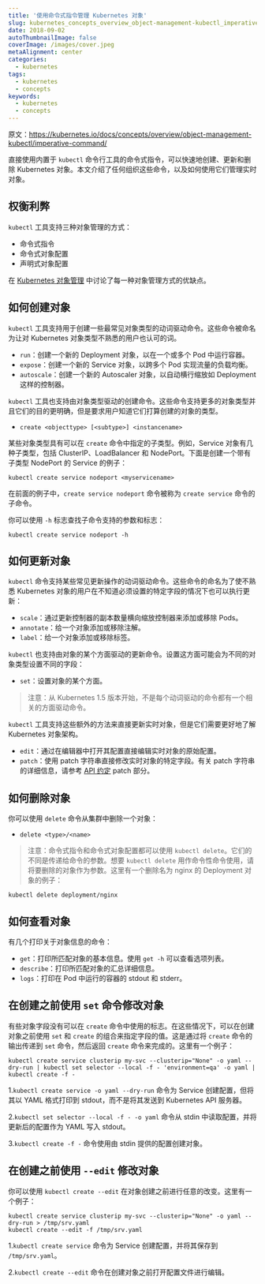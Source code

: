```yaml
---
title: '使用命令式指令管理 Kubernetes 对象'
slug: kubernetes_concepts_overview_object-management-kubectl_imperative-command
date: 2018-09-02
autoThumbnailImage: false
coverImage: /images/cover.jpeg
metaAlignment: center
categories:
  - kubernetes
tags:
  - kubernetes
  - concepts
keywords:
  - kubernetes
  - concepts
---
```


原文：https://kubernetes.io/docs/concepts/overview/object-management-kubectl/imperative-command/

直接使用内置于 `kubectl` 命令行工具的命令式指令，可以快速地创建、更新和删除 Kubernetes 对象。本文介绍了任何组织这些命令，以及如何使用它们管理实时对象。

<!--more-->

## 权衡利弊

`kubectl` 工具支持三种对象管理的方式：

- 命令式指令
- 命令式对象配置
- 声明式对象配置

在 [Kubernetes 对象管理](https://kubernetes.io/docs/concepts/overview/object-management-kubectl/overview/) 中讨论了每一种对象管理方式的优缺点。

## 如何创建对象

`kubectl` 工具支持用于创建一些最常见对象类型的动词驱动命令。这些命令被命名为让对 Kubernetes 对象类型不熟悉的用户也认可的词。

- `run`：创建一个新的 Deployment 对象，以在一个或多个 Pod 中运行容器。
- `expose`：创建一个新的 Service 对象，以跨多个 Pod 实现流量的负载均衡。
- `autoscale`：创建一个新的 Autoscaler 对象，以自动横行缩放如 Deployment 这样的控制器。

`kubectl` 工具也支持由对象类型驱动的创建命令。这些命令支持更多的对象类型并且它们的目的更明确，但是要求用户知道它们打算创建的对象的类型。

- `create <objecttype> [<subtype>] <instancename>`

某些对象类型具有可以在 `create` 命令中指定的子类型。例如，Service 对象有几种子类型，包括 ClusterIP、LoadBalancer 和 NodePort。下面是创建一个带有子类型 NodePort 的 Service 的例子：

```shell
kubectl create service nodeport <myservicename>
```

在前面的例子中，`create service nodeport` 命令被称为 `create service` 命令的子命令。

你可以使用 `-h` 标志查找子命令支持的参数和标志：

```shell
kubectl create service nodeport -h
```

## 如何更新对象

`kubectl` 命令支持某些常见更新操作的动词驱动命令。这些命令的命名为了使不熟悉 Kubernetes 对象的用户在不知道必须设置的特定字段的情况下也可以执行更新：

- `scale`：通过更新控制器的副本数量横向缩放控制器来添加或移除 Pods。
- `annotate`：给一个对象添加或移除注解。
- `label`：给一个对象添加或移除标签。

`kubectl` 也支持由对象的某个方面驱动的更新命令。设置这方面可能会为不同的对象类型设置不同的字段：

- `set`：设置对象的某个方面。

> 注意：从 Kubernetes 1.5 版本开始，不是每个动词驱动的命令都有一个相关的方面驱动命令。

`kubectl` 工具支持这些额外的方法来直接更新实时对象，但是它们需要更好地了解 Kubernetes 对象架构。

- `edit`：通过在编辑器中打开其配置直接编辑实时对象的原始配置。
- `patch`：使用 patch 字符串直接修改实时对象的特定字段。有关 patch 字符串的详细信息，请参考 [API 约定](https://git.k8s.io/community/contributors/devel/api-conventions.md#patch-operations) patch 部分。

## 如何删除对象

你可以使用 `delete` 命令从集群中删除一个对象：

- `delete <type>/<name>`

> 注意：命令式指令和命令式对象配置都可以使用 `kubectl delete`。它们的不同是传递给命令的参数。想要 `kubectl delete` 用作命令性命令使用，请将要删除的对象作为参数。这里有一个删除名为 nginx 的 Deployment 对象的例子：

```shell
kubectl delete deployment/nginx
```

## 如何查看对象

有几个打印关于对象信息的命令：

- `get`：打印所匹配对象的基本信息。使用 `get -h` 可以查看选项列表。
- `describe`：打印所匹配对象的汇总详细信息。
- `logs`：打印在 Pod 中运行的容器的 stdout 和 stderr。

## 在创建之前使用 `set` 命令修改对象

有些对象字段没有可以在 `create` 命令中使用的标志。在这些情况下，可以在创建对象之前使用 `set` 和 `create` 的组合来指定字段的值。这是通过将 `create` 命令的输出传递到 `set` 命令，然后返回 `create` 命令来完成的。这里有一个例子：

```shell
kubectl create service clusterip my-svc --clusterip="None" -o yaml --dry-run | kubectl set selector --local -f - 'environment=qa' -o yaml | kubectl create -f -
```

1.`kubectl create service -o yaml --dry-run` 命令为 Service 创建配置，但将其以 YAML 格式打印到 stdout，而不是将其发送到 Kubernetes API 服务器。

2.`kubectl set selector --local -f - -o yaml` 命令从 stdin 中读取配置，并将更新后的配置作为 YAML 写入 stdout。

3.`kubectl create -f -` 命令使用由 stdin 提供的配置创建对象。

## 在创建之前使用 `--edit` 修改对象

你可以使用 `kubectl create --edit` 在对象创建之前进行任意的改变。这里有一个例子：

```shell
kubectl create service clusterip my-svc --clusterip="None" -o yaml --dry-run > /tmp/srv.yaml
kubectl create --edit -f /tmp/srv.yaml
```

1.`kubectl create service` 命令为 Service 创建配置，并将其保存到 `/tmp/srv.yaml`。

2.`kubectl create --edit` 命令在创建对象之前打开配置文件进行编辑。
